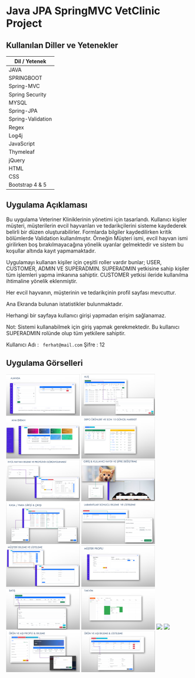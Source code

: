# Java JPA SpringMVC VetClinic Project


## Kullanılan Diller ve Yetenekler

| Dil / Yetenek|
| ------------- |
| JAVA       | 
| SPRINGBOOT    |
|   Spring-MVC  | 
| Spring Security    | 
| MYSQL        | 
| Spring-JPA      |
| Spring-Validation      | 
| Regex      | 
| Log4j        | 
| JavaScript        | 
| Thymeleaf        | 
| jQuery        | 
| HTML        | 
| CSS        | 
|Bootstrap 4 & 5       | 

## Uygulama Açıklaması
    
Bu uygulama Veteriner Kliniklerinin yönetimi için tasarlandı. Kullanıcı kişiler müşteri, müşterilerin evcil hayvanları ve tedarikçilerini sisteme
kaydederek belirli bir düzen oluşturabilirler. Formlarda bilgiler kaydedilirken kritik bölümlerde Validation kullanılmıştır. Örneğin Müşteri ismi, evcil hayvan
ismi girilirken boş bırakılmayacağına yönelik uyarılar gelmektedir ve sistem bu koşullar altında kayıt yapmamaktadır.

Uygulamayı kullanan kişiler için çeşitli roller vardır bunlar; USER, CUSTOMER, ADMIN VE SUPERADMIN.
SUPERADMIN yetkisine sahip kişiler tüm işlemleri yapma imkanına sahiptir. CUSTOMER yetkisi ileride kullanılma ihtimaline yönelik eklenmiştir.

Her evcil hayvanın, müşterinin ve tedarikçinin profil sayfası mevcuttur.

Ana Ekranda bulunan istatistikler bulunmaktadır.

Herhangi bir sayfaya kullanıcı girişi yapmadan erişim sağlanamaz.



Not: Sistemi kullanabilmek için giriş yapmak gerekmektedir. Bu kullanıcı SUPERADMIN rolünde olup tüm yetkilere sahiptir.

Kullanıcı Adı : ``` ferhat@mail.com``` Şifre : 12 

## Uygulama Görselleri

<p>
<a href="https://github.com/FerhatYildirim0/Java-JPA-SpringMVC-VetClinic-Project/blob/main/Images/Ajanda.png" target="_blank">
<img src="https://github.com/FerhatYildirim0/Java-JPA-SpringMVC-VetClinic-Project/blob/main/Images/Ajanda.png" width="200" style="max-width:100%;"></a>
  

<a href="https://github.com/FerhatYildirim0/Java-JPA-SpringMVC-VetClinic-Project/blob/main/Images/Al%C4%B1%C5%9F.png" target="_blank">
<img src="https://github.com/FerhatYildirim0/Java-JPA-SpringMVC-VetClinic-Project/blob/main/Images/Al%C4%B1%C5%9F.png" width="200" style="max-width:100%;"></a>

<a href="https://github.com/FerhatYildirim0/Java-JPA-SpringMVC-VetClinic-Project/blob/main/Images/Ana%20Ekran.png" target="_blank">
<img src="https://github.com/FerhatYildirim0/Java-JPA-SpringMVC-VetClinic-Project/blob/main/Images/Ana%20Ekran.png" width="200" style="max-width:100%;"></a>
  
  
<a href="https://github.com/FerhatYildirim0/Java-JPA-SpringMVC-VetClinic-Project/blob/main/Images/Depo%20%C3%9Cr%C3%BCnleri%20ve%20G%C3%BCncel%20Hareketler.png" target="_blank">
<img src="https://github.com/FerhatYildirim0/Java-JPA-SpringMVC-VetClinic-Project/blob/main/Images/Depo%20%C3%9Cr%C3%BCnleri%20ve%20G%C3%BCncel%20Hareketler.png" width="200" style="max-width:100%;"></a>
  

<a href="https://github.com/FerhatYildirim0/Java-JPA-SpringMVC-VetClinic-Project/blob/main/Images/Evcil%20hayvan%20ekleme%20ve%20profilinin%20g%C3%B6r%C3%BCnt%C3%BClenmesi.png" target="_blank">
<img src="https://github.com/FerhatYildirim0/Java-JPA-SpringMVC-VetClinic-Project/blob/main/Images/Evcil%20hayvan%20ekleme%20ve%20profilinin%20g%C3%B6r%C3%BCnt%C3%BClenmesi.png" width="200" style="max-width:100%;"></a>

  <a href="https://github.com/FerhatYildirim0/Java-JPA-SpringMVC-VetClinic-Project/blob/main/Images/Giri%C5%9F%20%26%20Kullan%C4%B1c%C4%B1%20kayd%C4%B1%20ve%20%C5%9Fifre%20de%C4%9Fi%C5%9Ftirme.png" target="_blank">
<img src="https://github.com/FerhatYildirim0/Java-JPA-SpringMVC-VetClinic-Project/blob/main/Images/Giri%C5%9F%20%26%20Kullan%C4%B1c%C4%B1%20kayd%C4%B1%20ve%20%C5%9Fifre%20de%C4%9Fi%C5%9Ftirme.png" width="200" style="max-width:100%;"></a>
  
<a href="https://github.com/FerhatYildirim0/Java-JPA-SpringMVC-VetClinic-Project/blob/main/Images/Kasa%20Para%20Giri%C5%9F%20%C3%87%C4%B1k%C4%B1%C5%9F%C4%B1.png" target="_blank">
<img src="https://github.com/FerhatYildirim0/Java-JPA-SpringMVC-VetClinic-Project/blob/main/Images/Kasa%20Para%20Giri%C5%9F%20%C3%87%C4%B1k%C4%B1%C5%9F%C4%B1.png" width="200" style="max-width:100%;"></a>
 
  <a href="https://github.com/FerhatYildirim0/Java-JPA-SpringMVC-VetClinic-Project/blob/main/Images/Labaratuar%20sonucu%20ekleme%20ve%20listeleme.png" target="_blank">
<img src="https://github.com/FerhatYildirim0/Java-JPA-SpringMVC-VetClinic-Project/blob/main/Images/Labaratuar%20sonucu%20ekleme%20ve%20listeleme.png" width="200" style="max-width:100%;"></a>
  
  
  
  <a href="https://github.com/FerhatYildirim0/Java-JPA-SpringMVC-VetClinic-Project/blob/main/Images/M%C3%BC%C5%9Fteri%20Ekleme%20ve%20Listeleme.png" target="_blank">
<img src="https://github.com/FerhatYildirim0/Java-JPA-SpringMVC-VetClinic-Project/blob/main/Images/M%C3%BC%C5%9Fteri%20Ekleme%20ve%20Listeleme.png" width="200" style="max-width:100%;"></a>
  
  <a href="https://github.com/FerhatYildirim0/Java-JPA-SpringMVC-VetClinic-Project/blob/main/Images/M%C3%BC%C5%9Fteri%20Profili.png" target="_blank">
<img src="https://github.com/FerhatYildirim0/Java-JPA-SpringMVC-VetClinic-Project/blob/main/Images/M%C3%BC%C5%9Fteri%20Profili.png" width="200" style="max-width:100%;"></a>
  
  <a href="https://github.com/FerhatYildirim0/Java-JPA-SpringMVC-VetClinic-Project/blob/main/Images/Sat%C4%B1%C5%9F.png" target="_blank">
<img src="https://github.com/FerhatYildirim0/Java-JPA-SpringMVC-VetClinic-Project/blob/main/Images/Sat%C4%B1%C5%9F.png" width="200" style="max-width:100%;"></a>
 
  
  <a href="https://github.com/FerhatYildirim0/Java-JPA-SpringMVC-VetClinic-Project/blob/main/Images/Takvim.png" target="_blank">
<img src="https://github.com/FerhatYildirim0/Java-JPA-SpringMVC-VetClinic-Project/blob/main/Images/Takvim.png" width="200" style="max-width:100%;"></a>
  
  <a href="https://github.com/FerhatYildirim0/Java-JPA-SpringMVC-VetClinic-Project/blob/main/Images/Tedarik%C3%A7i%20Ekleme%20ve%20Listeleme.png" target="_blank">
<img src="https://github.com/FerhatYildirim0/Java-JPA-SpringMVC-VetClinic-Project/blob/main/Images/Tedarik%C3%A7i%20Ekleme%20ve%20Listeleme.png" width="200" style="max-width:100%;"></a>
  

  
  <a href="https://github.com/FerhatYildirim0/Java-JPA-SpringMVC-VetClinic-Project/blob/main/Images/Tedarik%C3%A7i%20Profili.png" target="_blank">
<img src="https://github.com/FerhatYildirim0/Java-JPA-SpringMVC-VetClinic-Project/blob/main/Images/Tedarik%C3%A7i%20Profili.png" width="200" style="max-width:100%;"></a>
  
  <a href="https://github.com/FerhatYildirim0/Java-JPA-SpringMVC-VetClinic-Project/blob/main/Images/%C3%9Cr%C3%BCn%20ve%20A%C5%9F%C4%B1%20Profili%20%26%20Ekleme.png" target="_blank">
<img src="https://github.com/FerhatYildirim0/Java-JPA-SpringMVC-VetClinic-Project/blob/main/Images/%C3%9Cr%C3%BCn%20ve%20A%C5%9F%C4%B1%20Profili%20%26%20Ekleme.png" width="200" style="max-width:100%;"></a>
  <a href="https://github.com/FerhatYildirim0/Java-JPA-SpringMVC-VetClinic-Project/blob/main/Images/%C3%9Cr%C3%BCn%26A%C5%9F%C4%B1%20Ekleme%20Listeleme.png" target="_blank">
<img src="https://github.com/FerhatYildirim0/Java-JPA-SpringMVC-VetClinic-Project/blob/main/Images/%C3%9Cr%C3%BCn%26A%C5%9F%C4%B1%20Ekleme%20Listeleme.png" width="200" style="max-width:100%;"></a>

  
  
</p>
